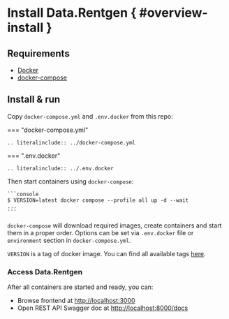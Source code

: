 # Install Data.Rentgen { #overview-install }

## Requirements

- [Docker](https://docs.docker.com/engine/install/)
- [docker-compose](https://github.com/docker/compose/releases/)

## Install & run

Copy `docker-compose.yml` and `.env.docker` from this repo:

=== "docker-compose.yml"

    .. literalinclude:: ../docker-compose.yml

=== ".env.docker"

    .. literalinclude:: ../.env.docker

Then start containers using `docker-compose`:

    ```console
    $ VERSION=latest docker compose --profile all up -d --wait
    ...
    ```

`docker-compose` will download required images, create containers and start them in a proper order. Options can be set via `.env.docker` file or `environment` section in `docker-compose.yml`.

`VERSION` is a tag of docker image. You can find all available tags [here](https://hub.docker.com/r/mtsrus/data-rentgen/tags).

### Access Data.Rentgen

After all containers are started and ready, you can:

- Browse frontend at <http://localhost:3000>
- Open REST API Swagger doc at <http://localhost:8000/docs>
